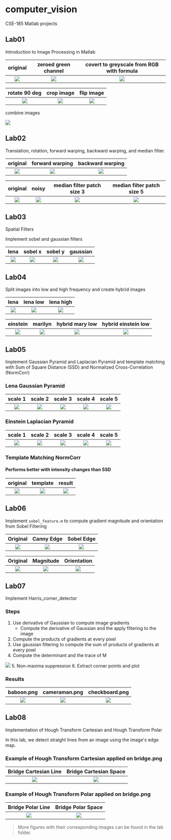 # computer_vision
CSE-185 Matlab projects


## Lab01
Introduction to Image Processing in Matlab

original | zeroed green channel | covert to greyscale from RGB with formula 
:---:|:---:|:---:
![](./Lab01/01.jpg) |![](./Lab01/green.jpg) |![](./Lab01/gray.jpg) 

rotate 90 deg | crop image | flip image
:---:|:---:|:---:
![](./Lab01/rotate.jpg) |![](./Lab01/crop.jpg) |![](./Lab01/flip.jpg) 

combine images

![](./Lab01/combine.jpg)



## Lab02 
Translation, rotation, forward warping, backward warping, and median filter. 

original | forward warping | backward warping  
:---:|:---:|:---:
![](./Lab02/01.jpg) |![](./Lab02/rotate_0.jpg) |![](./Lab02/rotate_1.jpg) 

original | noisy | median filter patch size 3   | median filter patch size 5  
:---:|:---:|:---:|:---:
![](./Lab02/lena.jpg) | ![](./Lab02/lena_noisy.jpg) | ![](./Lab02/median_0.jpg) |![](./Lab02/median_1.jpg) 

## Lab03 
Spatial Filters

Implement sobel and gaussian filters

lena | sobel x | sobel y | gaussian 
:---:|:---:|:---:|:---:
![](./Lab03/lena.jpg) |![](./Lab03/sobel_x.jpg) |![](./Lab03/sobel_y.jpg) | ![](./Lab03/gaussian_9.jpg)

## Lab04 

Split images into low and high frequency and create hybrid images

lena | lena low | lena high 
:---:|:---:|:---:
![](./Lab04/lena.jpg) | ![](./Lab04/lena_low_0.1.jpg) |![](./Lab04/lena_high_0.1.jpg) 

einstein | marilyn | hybrid mary low | hybrid einstein low 
:---:|:---:|:---:|:---:
![](./Lab04/einstein.jpg) |![](./Lab04/marilyn.jpg) |![](./Lab04/hybrid_1.jpg) |![](./Lab04/hybrid_2.jpg) 


## Lab05

Implement Gaussian Pyramid and Laplacian Pyramid and template matching with Sum of Square Distance (SSD) and Normalized Cross-Correlation (NormCorr)

### Lena Gaussian Pyramid
scale 1 | scale 2 | scale 3 | scale 4 | scale 5
:---:|:---:|:---:|:---:|:---:|
![](./Lab05/Gaussian_lena.jpg_scale_1.jpg) | ![](./Lab05/Gaussian_lena.jpg_scale_2.jpg) | ![](./Lab05/Gaussian_lena.jpg_scale_3.jpg) | ![](./Lab05/Gaussian_lena.jpg_scale_4.jpg) | ![](./Lab05/Gaussian_lena.jpg_scale_5.jpg) 

### Einstein Laplacian Pyramid
scale 1 | scale 2 | scale 3 | scale 4 | scale 5
:---:|:---:|:---:|:---:|:---:|
![](./Lab05/Laplacian_scale1.jpg) | ![](./Lab05/Laplacian_scale2.jpg) | ![](./Lab05/Laplacian_scale3.jpg) | ![](./Lab05/Laplacian_scale4.jpg) | ![](./Lab05/Laplacian_scale5.jpg) 


### Template Matching NormCorr 

#### Performs better with intensity changes than SSD

original | template | result
:---:|:---:|:---:
![](./Lab05/einstein2.jpg) | ![](./Lab05/template.jpg) |![](./Lab05/template_matching_normcorr_einstein2.jpg_threshold_0.5.jpg) 

## Lab06 

Implement `sobel_feature.m` to compute gradient magnitude and orientation from Sobel Filtering

Original | Canny Edge | Sobel Edge
:-------------:|:-------------:|:-------------:
![](./Lab06/lena.jpg) | ![](./Lab06/canny_edge_detection_image.jpg) | ![](./Lab06/sobel_edge_detection_image.jpg)

Original | Magnitude | Orientation
:-------------:|:-------------:|:-------------:
![](./Lab06/lena.jpg) | ![](./Lab06/magnitude_image_-0.5.jpg) | ![](./Lab06/orientation_image.jpg)


## Lab07 
Implement Harris_corner_detector

### Steps
1. Use derivative of Gaussian to compute image gradients
   - Compute the derivative of Gaussian and the apply filtering to the image
2. Compute the products of gradients at every pixel
3. Use gaussian filtering to compute the sum of products of gradients at every pixel
4. Compute the determinant and the trace of M 
<img src="https://render.githubusercontent.com/render/math?math=R = det(M) - \alpha(trace(M))^2 ">
5. Non-maxima suppression
6. Extract corner points and plot

### Results

baboon.png           |  cameraman.png | checkboard.png 
:-------------:|:-------------:|:-------------:
![](./Lab07/output_baboon.png_final_result.jpg)   | ![](./Lab07/output_cameraman.png_final_result.jpg) | ![](./Lab07/output_checkboard.png_final_result.jpg)


## Lab08 

Implementation of Hough Transform Cartesian and Hough Transform Polar

In this lab, we detect straight lines from an image using the image's edge map.

### Example of Hough Transform Cartesian applied on bridge.png

Bridge Cartesian Line             |  Bridge Cartesian Space 
:--------------------------------:|:--------------------------------:
![](./Lab08/bridge_mb_space.png)   | ![](./Lab08/bridge_mb_line.png)

### Example of Hough Transform Polar applied on bridge.png

Bridge Polar Line                 |  Bridge Polar Space 
:--------------------------------:|:--------------------------------:
![](./Lab08/bridge_polar_space.png)| ![](./Lab08/bridge_polar_line.png)

> More figures with their corresponding images can be found in the lab folder.